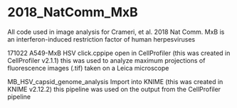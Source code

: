 # 2018_NatComm_MxB
All code used in image analysis for Crameri, et al. 2018 Nat Comm. MxB is an interferon-induced restriction factor of human herpesviruses

171022 A549-MxB HSV click.cppipe
  open in CellProfiler (this was created in CellProfiler v2.1.1)
  this was used to analyze maximum projections of fluorescence images (.tif) taken on a Leica microscope
  
MB_HSV_capsid_genome_analysis
  Import into KNIME (this was created in KNIME v2.12.2)
  this pipeline was used on the output from the CellProfiler pipeline
  
